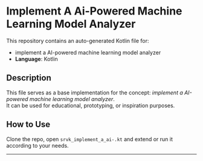 # Implement A Ai-Powered Machine Learning Model Analyzer

This repository contains an auto-generated Kotlin file for:

- implement a AI-powered machine learning model analyzer
- **Language**: Kotlin

## Description

This file serves as a base implementation for the concept: *implement a AI-powered machine learning model analyzer*.  
It can be used for educational, prototyping, or inspiration purposes.

## How to Use

Clone the repo, open `srvk_implement_a_ai-.kt` and extend or run it according to your needs.

---


